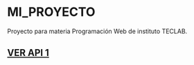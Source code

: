 # MI_PROYECTO
Proyecto para materia Programación Web de instituto TECLAB.
<a href="API_1_PROGRAMACION_WEB.pdf"><h2>VER API 1</h2></a>
